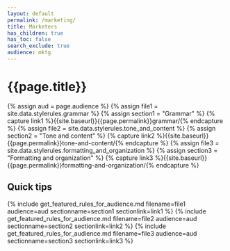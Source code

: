 ```yaml
---
layout: default
permalink: /marketing/ 
title: Marketers
has_children: true
has_toc: false
search_exclude: true
audience: mktg
---
```

# {{page.title}}

{% assign aud = page.audience %}
{% assign file1 = site.data.stylerules.grammar %}
{% assign section1 = "Grammar" %}
{% capture link1 %}{{site.baseurl}}{{page.permalink}}grammar/{% endcapture %}
{% assign file2 = site.data.stylerules.tone_and_content %}
{% assign section2 = "Tone and content" %}
{% capture link2 %}{{site.baseurl}}{{page.permalink}}tone-and-content/{% endcapture %}
{% assign file3 = site.data.stylerules.formatting_and_organization %}
{% assign section3 = "Formatting and organization" %}
{% capture link3 %}{{site.baseurl}}{{page.permalink}}formatting-and-organization/{% endcapture %}

## Quick tips
{% include get_featured_rules_for_audience.md filename=file1 audience=aud sectionname=section1 sectionlink=link1 %}
{% include get_featured_rules_for_audience.md filename=file2 audience=aud sectionname=section2 sectionlink=link2 %}
{% include get_featured_rules_for_audience.md filename=file3 audience=aud sectionname=section3 sectionlink=link3 %}